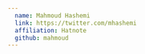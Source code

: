 ```yaml
---
  name: Mahmoud Hashemi
  link: https://twitter.com/mhashemi
  affiliation: Hatnote  
  github: mahmoud
---
```

